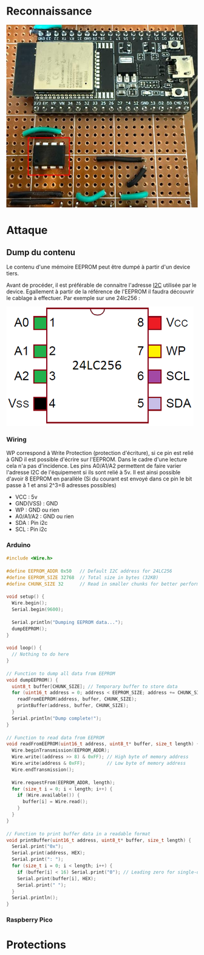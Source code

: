 # Reconnaissance

![Memoire EEPROM](medias/attack_24lc256/recon.png)

# Attaque

## Dump du contenu

Le contenu d'une mémoire EEPROM peut être dumpé à partir d'un device tiers.

Avant de procéder, il est préférable de connaitre l'adresse [I2C](i2c) utilisée par le device.
Egallement à partir de la référence de l'EEPROM il faudra découvrir le cablage à effectuer. Par exemple sur une 24lc256 :

![Schema](medias/attack_24lc256/24lc256_schema.png)

### Wiring

WP correspond à Write Protection (protection d'écriture), si ce pin est relié à GND il est possible d'écrire sur l'EEPROM. Dans le cadre d'une lecture cela n'a pas d'incidence.
Les pins A0/A1/A2 permettent de faire varier l'adresse I2C de l'équipement si ils sont relié à 5v. Il est ainsi possible d'avoir 8 EEPROM en parallèle (Si du courant est envoyé dans ce pin le bit passe à 1 et ansi 2^3=8 adresses possibles)

- VCC : 5v
- GND(VSS) : GND
- WP : GND ou rien
- A0/A1/A2 : GND ou rien
- SDA : Pin i2c
- SCL : Pin i2c

### Arduino

```C
#include <Wire.h>

#define EEPROM_ADDR 0x50   // Default I2C address for 24LC256
#define EEPROM_SIZE 32768  // Total size in bytes (32KB)
#define CHUNK_SIZE 32      // Read in smaller chunks for better performance

void setup() {
  Wire.begin();
  Serial.begin(9600);

  Serial.println("Dumping EEPROM data...");
  dumpEEPROM();
}

void loop() {
  // Nothing to do here
}

// Function to dump all data from EEPROM
void dumpEEPROM() {
  uint8_t buffer[CHUNK_SIZE]; // Temporary buffer to store data
  for (uint16_t address = 0; address < EEPROM_SIZE; address += CHUNK_SIZE) {
    readFromEEPROM(address, buffer, CHUNK_SIZE);
    printBuffer(address, buffer, CHUNK_SIZE);
  }
  Serial.println("Dump complete!");
}

// Function to read data from EEPROM
void readFromEEPROM(uint16_t address, uint8_t* buffer, size_t length) {
  Wire.beginTransmission(EEPROM_ADDR);
  Wire.write((address >> 8) & 0xFF); // High byte of memory address
  Wire.write(address & 0xFF);        // Low byte of memory address
  Wire.endTransmission();

  Wire.requestFrom(EEPROM_ADDR, length);
  for (size_t i = 0; i < length; i++) {
    if (Wire.available()) {
      buffer[i] = Wire.read();
    }
  }
}

// Function to print buffer data in a readable format
void printBuffer(uint16_t address, uint8_t* buffer, size_t length) {
  Serial.print("0x");
  Serial.print(address, HEX);
  Serial.print(": ");
  for (size_t i = 0; i < length; i++) {
    if (buffer[i] < 16) Serial.print("0"); // Leading zero for single-digit hex values
    Serial.print(buffer[i], HEX);
    Serial.print(" ");
  }
  Serial.println();
}
```

### Raspberry Pico

# Protections
